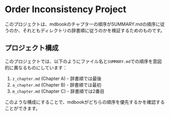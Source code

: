 # Order Inconsistency Project

このプロジェクトは、mdbookのチャプターの順序がSUMMARY.mdの順序に従うのか、それともディレクトリの辞書順に従うのかを検証するためのものです。

## プロジェクト構成

このプロジェクトでは、以下のようにファイル名と`SUMMARY.md`での順序を意図的に異なるものにしています：

1. `z_chapter.md` (Chapter A) - 辞書順では最後
2. `a_chapter.md` (Chapter B) - 辞書順では最初
3. `m_chapter.md` (Chapter C) - 辞書順では2番目

このような構成にすることで、mdbookがどちらの順序を優先するかを確認することができます。 
